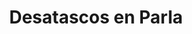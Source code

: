 ---
id: 'service-12'
title: 'Desatascos en Parla'

titleMeta: "Desatascos, Desatrancos y Poceros en Parla "
lugar: 'Parla'
canonical: https://www.desatascos-madrid.com/desatascos/desatascos-parla
mediumImage: 'desatascosparla-lg.webp'
largeImage: 'desatascosparla-md.webp'
metaContent: "¿Problemas con tus tuberías? Nuestros expertos en desatrancos y pocería están a tu disposición en Parla. ¡Olvídate de los atascos!.☎️​ 647 376 782"
detailBreadcrumbSubTitle: 'Single Service'
detailBreadcrumbDesc: 'Empresa de poceros en Pozuelo con los mejores precios'


title2: 'Desatascos en Parla'
#PARRAFO color negro de fondo y letras en verde
detailSubTitle: 'Desatascos y Obras de Pocería en Parla: Servicios de Desatascos Pociten'

#PARRAFO slider
parrafo: "Soluciones eficientes para el correcto funcionamiento del alcantarillado en Parla"

#PARRAFO Primera pregunta



descripcion: "Los servicios de desatascos y obras de pocería son esenciales para el correcto funcionamiento de los sistemas de alcantarillado de cualquier ciudad. En Parla, estos servicios son ofrecidos por la empresa Desatascos Pociten, líder en el sector por su alta calidad de trabajo y su eficiencia en la solución de problemas."
detailDesc: "En este artículo, hablaremos sobre la importancia de estos servicios, los problemas más comunes en el alcantarillado de Parla y cómo Desatascos Pociten puede ayudar a solucionarlos."

#PARRAFO Segunda pregunta
pregunta2: "¿Qué son los desatascos y obras de pocería?"
descripcion1: "Los desatascos y obras de pocería son servicios especializados que se encargan de mantener el correcto funcionamiento de los sistemas de alcantarillado. Los desatascos se encargan de eliminar los atascos que se producen en las tuberías y los conductos del alcantarillado, mientras que las obras de pocería se encargan de la reparación y el mantenimiento de las infraestructuras subterráneas."
descripcion2: ""

#PARRAFO Tercera pregunta
pregunta3: "Problemas comunes en el alcantarillado de Parla"
descripcion3: "El alcantarillado de Parla se enfrenta a diversos problemas que pueden afectar su correcto funcionamiento. Algunos de los más comunes son:"

#Set inner Html con contenido variable

contenidoDescripcion: "
<h3>Atascos en las tuberías</h3>
<p>Los atascos son el problema más común en el alcantarillado de Parla. Esto se debe a la acumulación de residuos y basura en las tuberías, lo que provoca obstrucciones y dificulta el flujo de agua.</p>
<br>

<h3>Roturas y grietas en las tuberías</h3>
<p>Las roturas y grietas en las tuberías pueden ser causadas por diversos factores, como el desgaste natural, la presión del agua o las raíces de los árboles. Estas roturas pueden provocar fugas de agua y filtraciones que pueden afectar a las infraestructuras cercanas.</p>
<br>
<h3>¿Cuándo se necesitan las obras de pocería?</h3>
<p>Las obras de pocería son necesarias cuando se presentan problemas graves en las redes de saneamiento y alcantarillado, como roturas, fisuras o obstrucciones persistentes. También son necesarias para la renovación de sistemas antiguos o para la instalación de sistemas nuevos en zonas urbanas o rurales.</p>
<br>
<h3>Problemas en la red de saneamiento</h3>
<p>Los problemas en la <a href='https://es.wikipedia.org/wiki/Red_de_saneamiento' >red de saneamiento</a> pueden deberse a diversas causas, como la falta de mantenimiento o la acumulación de sedimentos y materiales en los conductos. Estos problemas pueden provocar la acumulación de aguas residuales y la emisión de malos olores.</p>
<br>
<h2>¿Cómo puede Desatascos Pociten ayudar?</h2>
<p>Desatascos Pociten cuenta con un equipo de profesionales altamente cualificados y con amplia experiencia en el sector de los desatascos y las obras de pocería. Entre los servicios que ofrece se encuentran:</p>
<br>
<h3>Desatascos de tuberías</h3>
<p>Desatascos Pociten utiliza las últimas tecnologías en desatascos para eliminar cualquier obstrucción que pueda existir en las tuberías del alcantarillado. Sus técnicas de limpieza son eficientes y respetuosas con el medio ambiente.</p>
<br>
<h3>Reparación y mantenimiento de tuberías</h3>
<p>Desatascos Pociten cuenta con un equipo de expertos en la reparación y el mantenimiento de tuberías. Su tecnología de inspección permite detectar cualquier rotura o grieta en las tuberías de manera rápida y eficiente.</p>
<br>
<h3>Redes de saneamiento</h3>
<p>Además de los servicios mencionados, Desatascos Pociten también ofrece la construcción y renovación de redes de saneamiento, lo que garantiza un correcto funcionamiento del sistema. También se encarga de la eliminación de residuos y limpieza de alcantarillas para evitar atascos y obstrucciones.</p>
<p>La empresa cuenta con un equipo altamente capacitado y utiliza las últimas tecnologías en el sector para ofrecer soluciones rápidas y eficientes a cualquier problema en el alcantarillado de Parla.</p>
"

#PARRAFO Cuarta pregunta
pregunta4: "Beneficios de contratar a Desatascos Pociten"
descripcion4: "Al contratar los servicios de Desatascos Pociten, se garantiza un trabajo de alta calidad y eficiencia en la solución de problemas en el alcantarillado. La empresa cuenta con amplia experiencia y un equipo altamente capacitado que ofrece soluciones personalizadas para cada cliente."

#PARRAFO Quinta pregunta

descripcion5: "En conclusión, los servicios de desatascos y obras de pocería son esenciales para el correcto funcionamiento del sistema de alcantarillado de cualquier ciudad, y en Parla, Desatascos Pociten es la empresa líder en el sector. Sus servicios garantizan soluciones rápidas y eficientes a cualquier problema en el alcantarillado, con un equipo altamente capacitado y respetuosos con el medio ambiente."


#FAqs de la pagina

accordionData:
 [
    {
      question: '¿Cuáles son los servicios que ofrece Desatascos Pociten?',
      answer:
        'Desatascos Pociten ofrece servicios de desatascos de tuberías, reparación y mantenimiento de tuberías, construcción y renovación de redes de saneamiento, eliminación de residuos y limpieza de alcantarillas.',
    },
    {
      question: '¿Qué problemas son comunes en el alcantarillado de Parla?',
      answer:
        'Los problemas más comunes en el alcantarillado de Parla son los atascos en las tuberías, roturas y grietas en las tuberías, y problemas en la red de saneamiento.
',
    },
    {
      question: '¿Cuánto tiempo tarda en solucionar un problema en el alcantarillado?',
      answer:
        'El tiempo que tarda en solucionar un problema en el alcantarillado depende del tipo y la gravedad del problema. Desatascos Pociten ofrece soluciones personalizadas y eficientes para cada problema.',
    },
      {
      question: '¿Cuál es el precio de los servicios de Desatascos Pociten?',
      answer: 'El costo de los servicios de Desatascos Pociten varía según el tipo y la gravedad del problema, así como el tipo de servicio que se requiere. La empresa ofrece presupuestos personalizados para cada cliente.'
    },
  ]

#OPCIONES LI

option1: '✅ Pisos y viviendas en general con problemas de atascos en bañeras, fregaderos o inodoros.'
option2: '✅ Chalets individuales, adosados o pareados de clientes particulares en general con problemas de atascos en arquetas de hojas o tierra. '
option3: '✅ Colegios con atascos en general de aseos y arquetas de patios.'
option4: '✅ Urbanizaciones con atascos, arquetas deterioradas, problemas de tuberías o bajantes.'
option5: '✅ Restaurantes con problemas de atascos en cocina, fregaderos o en los aseos de los clientes.'
option6: '✅ Instalaciones deportivas con problemas en los desagües de las piscina o vaciado de arquetas en los vestuarios.'
option7: '✅ Hoteles para el mantenimiento de sus instalaciones, queriendo dar siempre el mejor servicio a sus huéspedes.'
option 8: '✅ Multinacionales para incidencias o mantenimiento de las instalaciones distribuidas en sus oficinas.'
option 9: '✅ Naves industriales, que generan residuos que sin remedio se acumulan en sus arquetas produciendo atrancos.'


#PARRAFO TEXTO FONDO NEGRO LETRAS VERDES ANTES DE BOTON

parrafo1: '<h2>24 HORAS A TU SERVICIO</h2>'


isFeatured: true
---